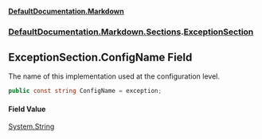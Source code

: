 #### [DefaultDocumentation.Markdown](index.md 'index')
### [DefaultDocumentation.Markdown.Sections](index.md#DefaultDocumentation.Markdown.Sections 'DefaultDocumentation.Markdown.Sections').[ExceptionSection](ExceptionSection.md 'DefaultDocumentation.Markdown.Sections.ExceptionSection')

## ExceptionSection.ConfigName Field

The name of this implementation used at the configuration level.

```csharp
public const string ConfigName = exception;
```

#### Field Value
[System.String](https://docs.microsoft.com/en-us/dotnet/api/System.String 'System.String')
